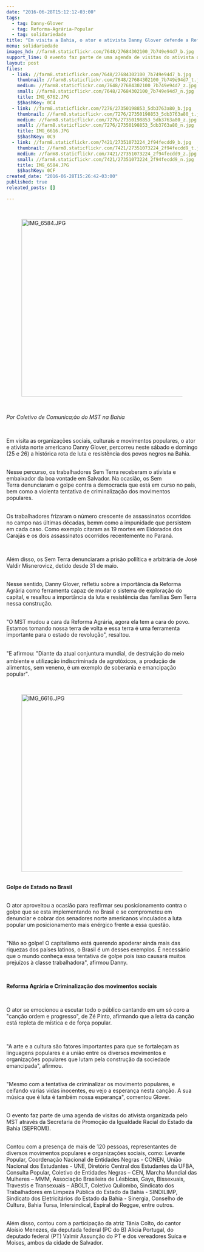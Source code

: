 ```yaml
---
date: "2016-06-28T15:12:12-03:00"
tags:
  - tag: Danny-Glover
  - tag: Reforma-Agrária-Popular
  - tag: solidariedade
title: "Em visita a Bahia, o ator e ativista Danny Glover defende a Reforma Agrária Popular"
menu: solidariedade
images_hd: //farm8.staticflickr.com/7648/27684302100_7b749e94d7_b.jpg
support_line: O evento faz parte de uma agenda de visitas do ativista organizada pelo MST através da (SEPROMI).
layout: post
files:
  - link: //farm8.staticflickr.com/7648/27684302100_7b749e94d7_b.jpg
    thumbnail: //farm8.staticflickr.com/7648/27684302100_7b749e94d7_t.jpg
    medium: //farm8.staticflickr.com/7648/27684302100_7b749e94d7_z.jpg
    small: //farm8.staticflickr.com/7648/27684302100_7b749e94d7_n.jpg
    title: IMG_6762.JPG
    $$hashKey: 0C4
  - link: //farm8.staticflickr.com/7276/27350198853_5db3763a80_b.jpg
    thumbnail: //farm8.staticflickr.com/7276/27350198853_5db3763a80_t.jpg
    medium: //farm8.staticflickr.com/7276/27350198853_5db3763a80_z.jpg
    small: //farm8.staticflickr.com/7276/27350198853_5db3763a80_n.jpg
    title: IMG_6616.JPG
    $$hashKey: 0C9
  - link: //farm8.staticflickr.com/7421/27351073224_2f94fecdd9_b.jpg
    thumbnail: //farm8.staticflickr.com/7421/27351073224_2f94fecdd9_t.jpg
    medium: //farm8.staticflickr.com/7421/27351073224_2f94fecdd9_z.jpg
    small: //farm8.staticflickr.com/7421/27351073224_2f94fecdd9_n.jpg
    title: IMG_6584.JPG
    $$hashKey: 0CF
created_date: "2016-06-28T15:26:42-03:00"
published: true
releated_posts: []

---
```

<p>&nbsp;</p>

<figure class="image"><img alt="IMG_6584.JPG" height="466" src="//farm8.staticflickr.com/7421/27351073224_2f94fecdd9_b.jpg" width="700" />
<figcaption></figcaption>
</figure>

<p>&nbsp;</p>

<p><em>Por Coletivo de Comunica;&aacute;o do MST na Bahia&nbsp;</em></p>

<p>&nbsp;</p>

<p>Em visita as organiza&ccedil;&otilde;es sociais, culturais e movimentos populares, o ator e ativista norte americano Danny Glover, percorreu neste s&aacute;bado e domingo (25 e 26) a hist&oacute;rica rota de luta e resist&ecirc;ncia dos povos negros na Bahia.</p>

<p><br />
Nesse percurso, os trabalhadores Sem Terra receberam o ativista e embaixador da boa vontade em Salvador. Na ocasi&atilde;o, os Sem Terra&nbsp;denunciaram o golpe contra a democracia que est&aacute;&nbsp;em curso no pa&iacute;s, bem como&nbsp;a violenta tentativa de criminaliza&ccedil;&atilde;o dos movimentos populares.</p>

<p><br />
Os trabalhadores frizaram o n&uacute;mero crescente de&nbsp;assassinatos ocorridos no campo&nbsp;nas &uacute;ltimas d&eacute;cadas, bemm como a impunidade que persistem em cada caso. Como exemplo citaram&nbsp;as 19&nbsp;mortes em&nbsp;Eldorados dos Caraj&aacute;s e os dois assassinatos ocorridos recentemente&nbsp;no Paran&aacute;.&nbsp;</p>

<p>&nbsp;</p>

<p>Al&eacute;m disso, os Sem Terra denunciaram&nbsp;a pris&atilde;o poll&iacute;tica e&nbsp;arbitr&aacute;ria de Jos&eacute; Valdir Misnerovicz, detido&nbsp;desde 31 de maio.</p>

<p><br />
Nesse sentido, Danny Glover, refletiu sobre a import&acirc;ncia da Reforma Agr&aacute;ria como ferramenta capaz de mudar o sistema de explora&ccedil;&atilde;o do capital, e resaltou a import&acirc;ncia da luta e resist&ecirc;ncia das fam&iacute;lias Sem Terra nessa constru&ccedil;&atilde;o.</p>

<p><br />
&quot;O MST mudou a cara da Reforma Agr&aacute;ria, agora ela tem a cara do povo. Estamos tomando nossa terra de volta e essa terra &eacute; uma ferramenta importante para o estado de revolu&ccedil;&atilde;o&quot;, resaltou.</p>

<p><br />
&quot;E afirmou: <span style="line-height: 20.8px;">&quot;</span>Diante da atual conjuntura mundial, de destrui&ccedil;&atilde;o do meio ambiente e utiliza&ccedil;&atilde;o indiscriminada de agrot&oacute;xicos, a produ&ccedil;&atilde;o de alimentos, sem veneno, &eacute; um exemplo de soberania e emancipa&ccedil;&atilde;o popular&quot;.</p>

<p>&nbsp;</p>

<figure class="image"><img alt="IMG_6616.JPG" height="466" src="//farm8.staticflickr.com/7276/27350198853_5db3763a80_b.jpg" width="700" />
<figcaption></figcaption>
</figure>

<p><br />
<strong>Golpe de Estado no Brasil</strong></p>

<p><br />
O ator aproveitou a ocasi&atilde;o para reafirmar seu posicionamento contra o golpe que se esta implementando no Brasil e se comprometeu em denunciar e cobrar dos senadores norte americanos vinculados a luta popular um posicionamento mais en&eacute;rgico frente a essa quest&atilde;o.</p>

<p><br />
&quot;N&atilde;o ao golpe! O capitalismo est&aacute; querendo apoderar ainda mais das riquezas dos pa&iacute;ses latinos, o Brasil &eacute; um desses exemplos. &Eacute; necess&aacute;rio que o mundo conhe&ccedil;a essa tentativa de golpe pois isso causar&aacute; muitos preju&iacute;zos &agrave; classe trabalhadora&quot;, afirmou Danny.</p>

<p>&nbsp;</p>

<p><strong>Reforma Agr&aacute;ria e Criminaliza&ccedil;&atilde;o dos movimentos sociais</strong></p>

<p>&nbsp;</p>

<p>O ator se emocionou a escutar todo o p&uacute;blico cantando em um s&oacute; coro a &quot;can&ccedil;&atilde;o ordem e progresso&quot;, de Z&eacute; Pinto, afirmando que a letra da can&ccedil;&atilde;o est&aacute; repleta de m&iacute;stica e de for&ccedil;a popular.</p>

<p>&nbsp;</p>

<p>&quot;A arte e a cultura s&atilde;o fatores importantes para que se fortale&ccedil;am as linguagens populares e a uni&atilde;o entre os diversos movimentos e organiza&ccedil;&otilde;es populares que lutam pela constru&ccedil;&atilde;o da sociedade emancipada&quot;, afirmou.</p>

<p><br />
&quot;Mesmo com a tentativa de criminalizar os movimento populares, e ceifando varias vidas inocentes, eu vejo a esperan&ccedil;a nesta can&ccedil;&atilde;o. A sua m&uacute;sica que &eacute; luta &eacute; tamb&eacute;m nossa esperan&ccedil;a&quot;, comentou Glover.</p>

<p><br />
O evento faz parte de uma agenda de visitas do ativista organizada pelo MST atrav&eacute;s da Secretaria de Promo&ccedil;&atilde;o da Igualdade Racial do Estado da Bahia (SEPROMI).</p>

<p><br />
Contou com a presen&ccedil;a de mais de 120 pessoas, representantes de diversos movimentos populares e organiza&ccedil;&otilde;es sociais, como: Levante Popular, Coordena&ccedil;&atilde;o Nacional de Entidades Negras - CONEN, Uni&atilde;o Nacional dos Estudantes - UNE, Diret&oacute;rio Central dos Estudantes da UFBA, Consulta Popular, Coletivo de Entidades Negras &ndash; CEN, Marcha Mundial das Mulheres &ndash; MMM, Associa&ccedil;&atilde;o Brasileira de L&eacute;sbicas, Gays, Bissexuais, Travestis e Transexuais &ndash; ABGLT, Coletivo Quilombo, Sindicato dos Trabalhadores em Limpeza P&uacute;blica do Estado da Bahia - SINDILIMP, Sindicato dos Eletricit&aacute;rios do Estado da Bahia - Sinergia, Conselho de Cultura, Bahia Tursa, Intersindical, Espiral do Reggae, entre outros.</p>

<p><br />
Al&eacute;m disso, contou com a participa&ccedil;&atilde;o da atriz T&acirc;nia Colto, do cantor Alo&iacute;sio Menezes, da deputada federal (PC do B) Alicia Portugal, do deputado federal (PT) Valmir Assun&ccedil;&atilde;o do PT e dos vereadores Su&iacute;ca e Moises, ambos da cidade de Salvador.&nbsp;</p>
